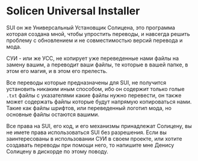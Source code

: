 # Solicen Universal Installer
SUI он же Универсальный Установщик Солицена, это программа которая создана мной, чтобы упростить переводы, и навсегда решить проблему с обновлением и не совместимостью версий перевода и мода.

СУИ - или же УСС, не копирует уже переведенные нами файлы на замену вашим, а переводит ваши файлы, те которые в вашей папке, в этом его магия, и в этом его прелесть.

Все переводы которые предназначены для SUI, не получится установить никаким иным способом, ибо он содержит только голые `.txt` файлы с указателями какие файлы нужно перевести, он также может содержать файлы которые будут напрямую копироваться нами. Такие как файлы шрифтов, или переведенный логотип мода, но основные файлы остаются вашими.

Все права на SUI, его код, и его механизмы принадлежат Солицену, вы не имете права использоваться SUI без разрешения.
Если вы заинтересованы в использовании СУИ в своем проекте, или хотите создавать переводы при помощи него, то напишите мне Денису Солицену в дискорде по этому поводу.  
